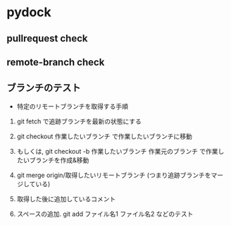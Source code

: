 # pydock

## pullrequest check

## remote-branch check 

## ブランチのテスト
- 特定のリモートブランチを取得する手順
1. git fetch で追跡ブランチを最新の状態にする
2. git checkout 作業したいブランチ で作業したいブランチに移動
2. もしくは, git checkout -b 作業したいブランチ 作業元のブランチ で作業したいブランチを作成&移動
3. git merge origin/取得したいリモートブランチ (つまり追跡ブランチをマージしている)


4. 取得した後に追加しているコメント


5. スペースの追加. git add ファイル名1 ファイル名2 などのテスト